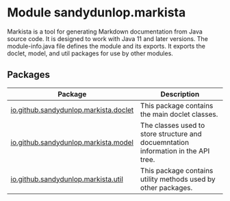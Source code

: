 # Module sandydunlop.markista


Markista is a tool for generating Markdown documentation from Java source code.
It is designed to work with Java 11 and later versions.
The module-info.java file defines the module and its exports.
It exports the doclet, model, and util packages for use by other modules.

## Packages

| Package                                                  | Description                                                                        |
|----------------------------------------------------------|------------------------------------------------------------------------------------|
| [io.github.sandydunlop.markista.doclet](doclet/index.md) | This package contains the main doclet classes.                                     |
| [io.github.sandydunlop.markista.model](model/index.md)   | The classes used to store structure and docuemntation information in the API tree. |
| [io.github.sandydunlop.markista.util](util/index.md)     | This package contains utility methods used by other packages.                      |

